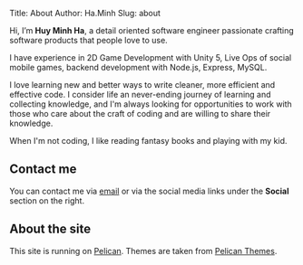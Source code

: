 Title: About
Author: Ha.Minh
Slug: about

Hi, I’m <b>Huy Minh Ha</b>, a detail oriented software engineer passionate crafting software products that people love to use.

I have experience in 2D Game Development with Unity 5, Live Ops of social mobile games, backend development with Node.js, Express, MySQL.

I love learning new and better ways to write cleaner, more efficient and effective code. I consider life an never-ending journey of learning and collecting knowledge, and I'm always looking for opportunities to work with those who care about the craft of coding and are willing to share their knowledge.

When I'm not coding, I like reading fantasy books and playing with my kid.

## Contact me

You can contact me via [email](mailto:ha.minh.minhhh@gmail.com) or via the social media links under the **Social** section on the right.

## About the site
This site is running on [Pelican]. Themes are taken from [Pelican Themes].

[Pelican]: http://pelican.notmyidea.org/en/latest/index.html
[Pelican Themes]: https://github.com/getpelican/pelican-themes
